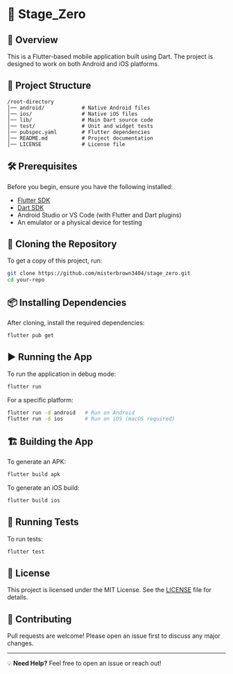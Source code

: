 # 📱 Stage_Zero

## 🚀 Overview
This is a Flutter-based mobile application built using Dart. The project is designed to work on both Android and iOS platforms.

## 📂 Project Structure
```
/root-directory
│── android/            # Native Android files
│── ios/                # Native iOS files
│── lib/                # Main Dart source code
│── test/               # Unit and widget tests
│── pubspec.yaml        # Flutter dependencies
│── README.md           # Project documentation
│── LICENSE             # License file
```

## 🛠️ Prerequisites
Before you begin, ensure you have the following installed:

- [Flutter SDK](https://flutter.dev/docs/get-started/install)
- [Dart SDK](https://dart.dev/get-dart)
- Android Studio or VS Code (with Flutter and Dart plugins)
- An emulator or a physical device for testing

## 🔄 Cloning the Repository
To get a copy of this project, run:
```sh
git clone https://github.com/misterbrown3404/stage_zero.git
cd your-repo
```

## 📦 Installing Dependencies
After cloning, install the required dependencies:
```sh
flutter pub get
```

## ▶️ Running the App
To run the application in debug mode:
```sh
flutter run
```

For a specific platform:
```sh
flutter run -d android   # Run on Android
flutter run -d ios       # Run on iOS (macOS required)
```

## 🏗️ Building the App
To generate an APK:
```sh
flutter build apk
```
To generate an iOS build:
```sh
flutter build ios
```

## 🧪 Running Tests
To run tests:
```sh
flutter test
```

## 📜 License
This project is licensed under the MIT License. See the [LICENSE](LICENSE) file for details.

## 🤝 Contributing
Pull requests are welcome! Please open an issue first to discuss any major changes.

---
💡 **Need Help?** Feel free to open an issue or reach out!

